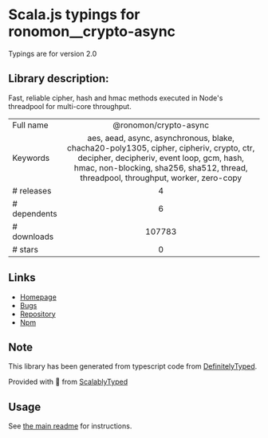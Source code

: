 
# Scala.js typings for ronomon__crypto-async

Typings are for version 2.0

## Library description:
Fast, reliable cipher, hash and hmac methods executed in Node's threadpool for multi-core throughput.

|                    |                 |
| ------------------ | :-------------: |
| Full name          | @ronomon/crypto-async |
| Keywords           | aes, aead, async, asynchronous, blake, chacha20-poly1305, cipher, cipheriv, crypto, ctr, decipher, decipheriv, event loop, gcm, hash, hmac, non-blocking, sha256, sha512, thread, threadpool, throughput, worker, zero-copy |
| # releases         | 4 |
| # dependents       | 6 |
| # downloads        | 107783 |
| # stars            | 0 |

## Links
- [Homepage](https://github.com/ronomon/crypto-async#readme)
- [Bugs](https://github.com/ronomon/crypto-async/issues)
- [Repository](https://github.com/ronomon/crypto-async)
- [Npm](https://www.npmjs.com/package/%40ronomon%2Fcrypto-async)
    


## Note
This library has been generated from typescript code from [DefinitelyTyped](https://definitelytyped.org).

Provided with :purple_heart: from [ScalablyTyped](https://github.com/oyvindberg/ScalablyTyped)

## Usage
See [the main readme](../../readme.md) for instructions.


